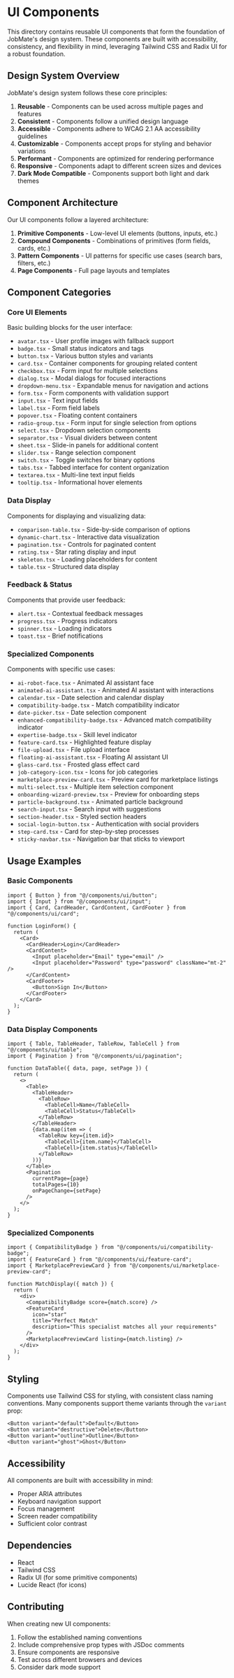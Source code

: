 # UI Components

This directory contains reusable UI components that form the foundation of JobMate's design system. These components are built with accessibility, consistency, and flexibility in mind, leveraging Tailwind CSS and Radix UI for a robust foundation.

## Design System Overview

JobMate's design system follows these core principles:

1. **Reusable** - Components can be used across multiple pages and features
2. **Consistent** - Components follow a unified design language
3. **Accessible** - Components adhere to WCAG 2.1 AA accessibility guidelines
4. **Customizable** - Components accept props for styling and behavior variations
5. **Performant** - Components are optimized for rendering performance
6. **Responsive** - Components adapt to different screen sizes and devices
7. **Dark Mode Compatible** - Components support both light and dark themes

## Component Architecture

Our UI components follow a layered architecture:

1. **Primitive Components** - Low-level UI elements (buttons, inputs, etc.)
2. **Compound Components** - Combinations of primitives (form fields, cards, etc.)
3. **Pattern Components** - UI patterns for specific use cases (search bars, filters, etc.)
4. **Page Components** - Full page layouts and templates

## Component Categories

### Core UI Elements

Basic building blocks for the user interface:

- `avatar.tsx` - User profile images with fallback support
- `badge.tsx` - Small status indicators and tags
- `button.tsx` - Various button styles and variants
- `card.tsx` - Container components for grouping related content
- `checkbox.tsx` - Form input for multiple selections
- `dialog.tsx` - Modal dialogs for focused interactions
- `dropdown-menu.tsx` - Expandable menus for navigation and actions
- `form.tsx` - Form components with validation support
- `input.tsx` - Text input fields
- `label.tsx` - Form field labels
- `popover.tsx` - Floating content containers
- `radio-group.tsx` - Form input for single selection from options
- `select.tsx` - Dropdown selection components
- `separator.tsx` - Visual dividers between content
- `sheet.tsx` - Slide-in panels for additional content
- `slider.tsx` - Range selection component
- `switch.tsx` - Toggle switches for binary options
- `tabs.tsx` - Tabbed interface for content organization
- `textarea.tsx` - Multi-line text input fields
- `tooltip.tsx` - Informational hover elements

### Data Display

Components for displaying and visualizing data:

- `comparison-table.tsx` - Side-by-side comparison of options
- `dynamic-chart.tsx` - Interactive data visualization
- `pagination.tsx` - Controls for paginated content
- `rating.tsx` - Star rating display and input
- `skeleton.tsx` - Loading placeholders for content
- `table.tsx` - Structured data display

### Feedback & Status

Components that provide user feedback:

- `alert.tsx` - Contextual feedback messages
- `progress.tsx` - Progress indicators
- `spinner.tsx` - Loading indicators
- `toast.tsx` - Brief notifications

### Specialized Components

Components with specific use cases:

- `ai-robot-face.tsx` - Animated AI assistant face
- `animated-ai-assistant.tsx` - Animated AI assistant with interactions
- `calendar.tsx` - Date selection and calendar display
- `compatibility-badge.tsx` - Match compatibility indicator
- `date-picker.tsx` - Date selection component
- `enhanced-compatibility-badge.tsx` - Advanced match compatibility indicator
- `expertise-badge.tsx` - Skill level indicator
- `feature-card.tsx` - Highlighted feature display
- `file-upload.tsx` - File upload interface
- `floating-ai-assistant.tsx` - Floating AI assistant UI
- `glass-card.tsx` - Frosted glass effect card
- `job-category-icon.tsx` - Icons for job categories
- `marketplace-preview-card.tsx` - Preview card for marketplace listings
- `multi-select.tsx` - Multiple item selection component
- `onboarding-wizard-preview.tsx` - Preview for onboarding steps
- `particle-background.tsx` - Animated particle background
- `search-input.tsx` - Search input with suggestions
- `section-header.tsx` - Styled section headers
- `social-login-button.tsx` - Authentication with social providers
- `step-card.tsx` - Card for step-by-step processes
- `sticky-navbar.tsx` - Navigation bar that sticks to viewport

## Usage Examples

### Basic Components

```tsx
import { Button } from "@/components/ui/button";
import { Input } from "@/components/ui/input";
import { Card, CardHeader, CardContent, CardFooter } from "@/components/ui/card";

function LoginForm() {
  return (
    <Card>
      <CardHeader>Login</CardHeader>
      <CardContent>
        <Input placeholder="Email" type="email" />
        <Input placeholder="Password" type="password" className="mt-2" />
      </CardContent>
      <CardFooter>
        <Button>Sign In</Button>
      </CardFooter>
    </Card>
  );
}
```

### Data Display Components

```tsx
import { Table, TableHeader, TableRow, TableCell } from "@/components/ui/table";
import { Pagination } from "@/components/ui/pagination";

function DataTable({ data, page, setPage }) {
  return (
    <>
      <Table>
        <TableHeader>
          <TableRow>
            <TableCell>Name</TableCell>
            <TableCell>Status</TableCell>
          </TableRow>
        </TableHeader>
        {data.map(item => (
          <TableRow key={item.id}>
            <TableCell>{item.name}</TableCell>
            <TableCell>{item.status}</TableCell>
          </TableRow>
        ))}
      </Table>
      <Pagination 
        currentPage={page}
        totalPages={10}
        onPageChange={setPage}
      />
    </>
  );
}
```

### Specialized Components

```tsx
import { CompatibilityBadge } from "@/components/ui/compatibility-badge";
import { FeatureCard } from "@/components/ui/feature-card";
import { MarketplacePreviewCard } from "@/components/ui/marketplace-preview-card";

function MatchDisplay({ match }) {
  return (
    <div>
      <CompatibilityBadge score={match.score} />
      <FeatureCard
        icon="star"
        title="Perfect Match"
        description="This specialist matches all your requirements"
      />
      <MarketplacePreviewCard listing={match.listing} />
    </div>
  );
}
```

## Styling

Components use Tailwind CSS for styling, with consistent class naming conventions. Many components support theme variants through the `variant` prop:

```tsx
<Button variant="default">Default</Button>
<Button variant="destructive">Delete</Button>
<Button variant="outline">Outline</Button>
<Button variant="ghost">Ghost</Button>
```

## Accessibility

All components are built with accessibility in mind:

- Proper ARIA attributes
- Keyboard navigation support
- Focus management
- Screen reader compatibility
- Sufficient color contrast

## Dependencies

- React
- Tailwind CSS
- Radix UI (for some primitive components)
- Lucide React (for icons)

## Contributing

When creating new UI components:

1. Follow the established naming conventions
2. Include comprehensive prop types with JSDoc comments
3. Ensure components are responsive
4. Test across different browsers and devices
5. Consider dark mode support

